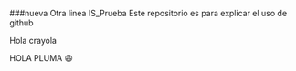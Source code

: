 ###nueva
Otra linea
 IS_Prueba
Este repositorio es para explicar el uso de github


Hola crayola

HOLA PLUMA
😃
